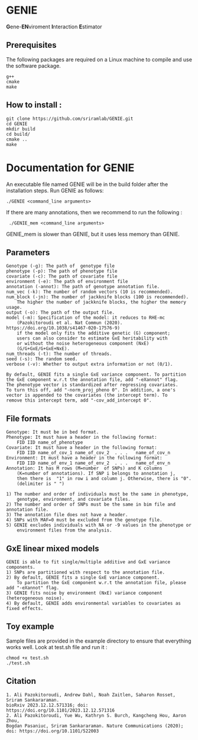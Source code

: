 # GENIE
**G**ene-**EN**viroment **I**nteraction **E**stimator



## Prerequisites
The following packages are required on a Linux machine to compile and use the software package.
```
g++
cmake
make
```

## How to install :

```
git clone https://github.com/sriramlab/GENIE.git
cd GENIE
mkdir build
cd build/
cmake ..
make
```

# Documentation for GENIE
An executable file named GENIE will be in the build folder after the installation steps. Run GENIE as follows:
 ```
 ./GENIE <command_line arguments>
```
If there are many annotations, then we recommend to run the following : 
```
 ./GENIE_mem <command_line arguments>
```
GENIE_mem is slower than GENIE, but it uses less memory than GENIE.


## Parameters

```
Genotype (-g): The path of  genotype file
phenotype (-p): The path of phenotype file
covariate (-c): The path of covariate file
environment (-e): The path of environment file
annotation (-annot): The path of genotype annotation file.
num_vec (-k): The number of random vectors (10 is recommended). 
num_block (-jn): The number of jackknife blocks (100 is recommended). 
    The higher the number of jackknife blocks, the higher the memory usage.
output (-o): The path of the output file.
model (-m): Specification of the model: it reduces to RHE-mc 
    (Pazokitoroudi et al. Nat Commun (2020). https://doi.org/10.1038/s41467-020-17576-9) 
    if the model only fits the additive genetic (G) component; 
    users can also consider to estimate GxE heritability with 
    or without the noise heterogeneous component (NxE) 
    (G/G+GxE/G+GxE+NxE). 
num_threads (-t): The number of threads.
seed (-s): The random seed.
verbose (-v): Whether to output extra information or not (0/1).

By default, GENIE fits a single GxE variance component. To partition 
the GxE component w.r.t the annotation file, add "-eXannot" flag. 
The phenotype vector is standardized after regressing covariates. 
To turn this off, add "-norm_proj_pheno 0". In addition, a one's 
vector is appended to the covariates (the intercept term). To 
remove this intercept term, add "-cov_add_intercept 0".

```
## File formats
```
Genotype: It must be in bed format.
Phenotype: It must have a header in the following format: 
    FID IID name_of_phenotype
Covariate: It must have a header in the following format: 
    FID IID name_of_cov_1 name_of_cov_2  . . .   name_of_cov_n
Environment: It must have a header in the following format: 
    FID IID name_of_env_1 name_of_env_2  . . .   name_of_env_n
Annotation: It has M rows (M=number  of SNPs) and K columns 
    (K=number of annotations). If SNP i belongs to annotation j, 
    then there is  "1" in row i and column j. Otherwise, there is "0". 
    (delimiter is " ")

1) The number and order of individuals must be the same in phenotype, 
    genotype, environment, and covariate files.
2) The number and order of SNPs must be the same in bim file and annotation file.
3) The annotation file does not have a header. 
4) SNPs with MAF=0 must be excluded from the genotype file.
5) GENIE excludes individuals with NA or -9 values in the phenotype or 
    environment files from the analysis.
```

## GxE linear mixed models
```
GENIE is able to fit single/multiple additive and GxE variance components. 
1) SNPs are partitioned with respect to the annotation file.
2) By default, GENIE fits a single GxE variance component. 
    To partition the GxE component w.r.t the annotation file, please add "-eXannot" flag.
3) GENIE fits noise by environment (NxE) variance component (heterogeneous noise).
4) By default, GENIE adds environmental variables to covariates as fixed effects.
```

## Toy example 
Sample files are provided in the example directory to ensure that everything works well. 
Look at test.sh file and run it  :
```
chmod +x test.sh
./test.sh
```

## Citation
```
1. Ali Pazokitoroudi, Andrew Dahl, Noah Zaitlen, Saharon Rosset, Sriram Sankararaman.
bioRxiv 2023.12.12.571316; doi: https://doi.org/10.1101/2023.12.12.571316
2. Ali Pazokitoroudi, Yue Wu, Kathryn S. Burch, Kangcheng Hou, Aaron Zhou, 
Bogdan Pasaniuc, Sriram Sankararaman. Nature Communications (2020); doi: https://doi.org/10.1101/522003
```


